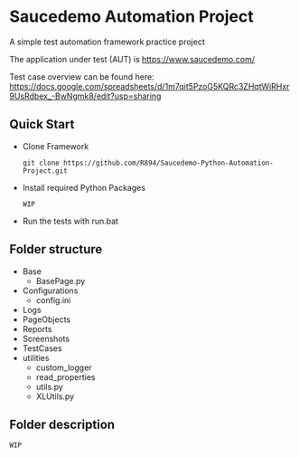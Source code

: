 # Saucedemo Automation Project

A simple test automation framework practice project

The application under test (AUT) is https://www.saucedemo.com/

Test case overview can be found here: https://docs.google.com/spreadsheets/d/1m7qit5PzoG5KQRc3ZHqtWiRHxr9UsRdbex_-BwNgmk8/edit?usp=sharing

## Quick Start
* Clone Framework

  `git clone https://github.com/R894/Saucedemo-Python-Automation-Project.git`
* Install required Python Packages

  `WIP`
* Run the tests with run.bat


## Folder structure
* Base
  * BasePage.py
* Configurations
  * config.ini
* Logs
* PageObjects
* Reports
* Screenshots
* TestCases
* utilities
  * custom_logger
  * read_properties
  * utils.py
  * XLUtils.py

## Folder description

`WIP`
